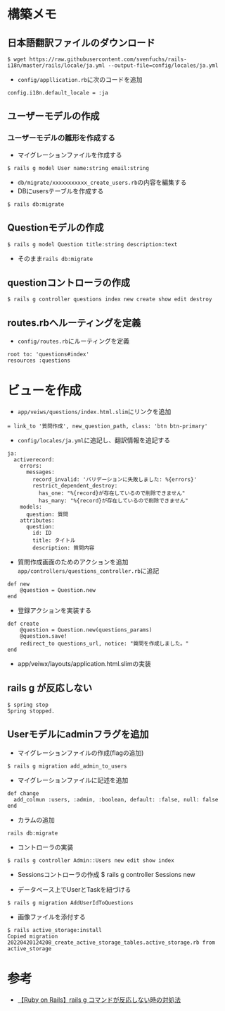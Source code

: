 # 構築メモ
## 日本語翻訳ファイルのダウンロード
```
$ wget https://raw.githubusercontent.com/svenfuchs/rails-i18n/master/rails/locale/ja.yml --output-file=config/locales/ja.yml
```
- `config/appllication.rb`に次のコードを追加
```
config.i18n.default_locale = :ja
```

## ユーザーモデルの作成
### ユーザーモデルの雛形を作成する
- マイグレーションファイルを作成する
```
$ rails g model User name:string email:string
```
- `db/migrate/xxxxxxxxxxx_create_users.rb`の内容を編集する
- DBにusersテーブルを作成する
```
$ rails db:migrate
```

## Questionモデルの作成
```
$ rails g model Question title:string description:text
```
- そのまま`rails db:migrate`

## questionコントローラの作成
```
$ rails g controller questions index new create show edit destroy
```

## routes.rbへルーティングを定義
- `config/routes.rb`にルーティングを定義
```
root to: 'questions#index'
resources :questions
```

# ビューを作成
- `app/veiws/questions/index.html.slim`にリンクを追加
```
= link_to '質問作成', new_question_path, class: 'btn btn-primary'

```
- `config/locales/ja.yml`に追記し、翻訳情報を追記する
```
ja:
  activerecord:
    errors:
      messages:
        record_invalid: 'バリデーションに失敗しました: %{errors}'
        restrict_dependent_destroy:
          has_one: "%{record}が存在しているので削除できません"
          has_many: "%{record}が存在しているので削除できません"
    models:
      question: 質問
    attributes:
      question:
        id: ID
        title: タイトル
        description: 質問内容
```
- 質問作成画面のためのアクションを追加
`app/controllers/questions_controller.rb`に追記
```
def new
    @question = Question.new
end
```
- 登録アクションを実装する
```
def create
    @question = Question.new(questions_params)
    @question.save!
    redirect_to questions_url, notice: "質問を作成しました。"
end
```

- app/veiwx/layouts/application.html.slimの実装

## rails g が反応しない
```
$ spring stop
Spring stopped.
```

## Userモデルにadminフラグを追加
- マイグレーションファイルの作成(flagの追加)
```
$ rails g migration add_admin_to_users
```
- マイグレーションファイルに記述を追加
```
def change
  add_colmun :users, :admin, :boolean, default: :false, null: false 
end
```
- カラムの追加
```
rails db:migrate
```
- コントローラの実装
```
$ rails g controller Admin::Users new edit show index
```
- Sessionsコントローラの作成
$ rails g controller Sessions new

- データベース上でUserとTaskを紐づける
```
$ rails g migration AddUserIdToQuestions
```

- 画像ファイルを添付する
```
$ rails active_storage:install
Copied migration 20220420124208_create_active_storage_tables.active_storage.rb from active_storage
```
# 参考
- [【Ruby on Rails】rails g コマンドが反応しない時の対処法](https://dara-blog.com/about-rails-error05)